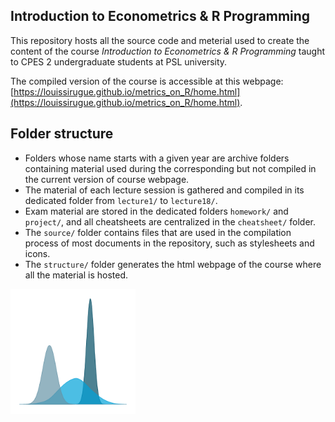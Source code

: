 ## Introduction to Econometrics & R Programming

This repository hosts all the source code and meterial used to create the content of the course *Introduction to Econometrics & R Programming* taught to CPES 2 undergraduate students at PSL university. 

The compiled version of the course is accessible at this webpage: [https://louissirugue.github.io/metrics_on_R/home.html](https://louissirugue.github.io/metrics_on_R/home.html).

## Folder structure

 * Folders whose name starts with a given year are archive folders containing material used during the corresponding but not compiled in the current version of course webpage.
 * The material of each lecture session is gathered and compiled in its dedicated folder from `lecture1/` to `lecture18/`.
 * Exam material are stored in the dedicated folders `homework/` and `project/`, and all cheatsheets are centralized in the `cheatsheet/` folder.
 * The `source/` folder contains files that are used in the compilation process of most documents in the repository, such as stylesheets and icons.
 * The `structure/` folder generates the html webpage of the course where all the material is hosted.

<img src="https://github.com/LouisSirugue/metrics_on_R/blob/main/source/metrics_logo3.png" alt="distributions" width="200"/>

